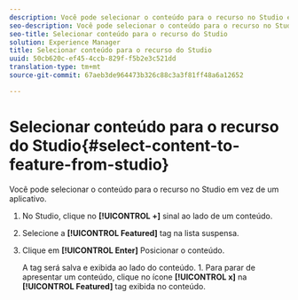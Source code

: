 ```yaml
---
description: Você pode selecionar o conteúdo para o recurso no Studio em vez de um aplicativo.
seo-description: Você pode selecionar o conteúdo para o recurso no Studio em vez de um aplicativo.
seo-title: Selecionar conteúdo para o recurso do Studio
solution: Experience Manager
title: Selecionar conteúdo para o recurso do Studio
uuid: 50cb620c-ef45-4ccb-829f-f5b2e3c521dd
translation-type: tm+mt
source-git-commit: 67aeb3de964473b326c88c3a3f81ff48a6a12652

---
```



# Selecionar conteúdo para o recurso do Studio{#select-content-to-feature-from-studio}

Você pode selecionar o conteúdo para o recurso no Studio em vez de um aplicativo.

1. No Studio, clique no **[!UICONTROL +]** sinal ao lado de um conteúdo.
1. Selecione a **[!UICONTROL Featured]** tag na lista suspensa.
1. Clique em **[!UICONTROL Enter]** Posicionar o conteúdo.

   A tag será salva e exibida ao lado do conteúdo. 1. Para parar de apresentar um conteúdo, clique no ícone **[!UICONTROL x]** na **[!UICONTROL Featured]** tag exibida no conteúdo.
